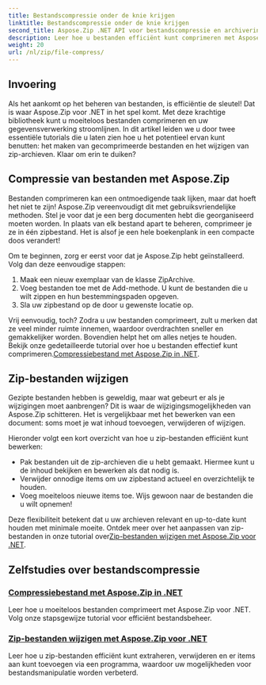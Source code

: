 ```yaml
---
title: Bestandscompressie onder de knie krijgen
linktitle: Bestandscompressie onder de knie krijgen
second_title: Aspose.Zip .NET API voor bestandscompressie en archivering
description: Leer hoe u bestanden efficiënt kunt comprimeren met Aspose.Zip voor .NET met onze gedetailleerde tutorial. Volg deze uitgebreide gids om bestandscompressie naadloos te implementeren in uw .NET-applicaties.
weight: 20
url: /nl/zip/file-compress/
---
```

## Invoering

Als het aankomt op het beheren van bestanden, is efficiëntie de sleutel! Dat is waar Aspose.Zip voor .NET in het spel komt. Met deze krachtige bibliotheek kunt u moeiteloos bestanden comprimeren en uw gegevensverwerking stroomlijnen. In dit artikel leiden we u door twee essentiële tutorials die u laten zien hoe u het potentieel ervan kunt benutten: het maken van gecomprimeerde bestanden en het wijzigen van zip-archieven. Klaar om erin te duiken?

## Compressie van bestanden met Aspose.Zip

Bestanden comprimeren kan een ontmoedigende taak lijken, maar dat hoeft het niet te zijn! Aspose.Zip vereenvoudigt dit met gebruiksvriendelijke methoden. Stel je voor dat je een berg documenten hebt die georganiseerd moeten worden. In plaats van elk bestand apart te beheren, comprimeer je ze in één zipbestand. Het is alsof je een hele boekenplank in een compacte doos verandert! 

Om te beginnen, zorg er eerst voor dat je Aspose.Zip hebt geïnstalleerd. Volg dan deze eenvoudige stappen:

1. Maak een nieuw exemplaar van de klasse ZipArchive.
2. Voeg bestanden toe met de Add-methode. U kunt de bestanden die u wilt zippen en hun bestemmingspaden opgeven.
3. Sla uw zipbestand op de door u gewenste locatie op.

 Vrij eenvoudig, toch? Zodra u uw bestanden comprimeert, zult u merken dat ze veel minder ruimte innemen, waardoor overdrachten sneller en gemakkelijker worden. Bovendien helpt het om alles netjes te houden. Bekijk onze gedetailleerde tutorial over hoe u bestanden effectief kunt comprimeren.[Compressiebestand met Aspose.Zip in .NET](./compression-file/).

## Zip-bestanden wijzigen

Gezipte bestanden hebben is geweldig, maar wat gebeurt er als je wijzigingen moet aanbrengen? Dit is waar de wijzigingsmogelijkheden van Aspose.Zip schitteren. Het is vergelijkbaar met het bewerken van een document: soms moet je wat inhoud toevoegen, verwijderen of wijzigen.

Hieronder volgt een kort overzicht van hoe u zip-bestanden efficiënt kunt bewerken:

- Pak bestanden uit de zip-archieven die u hebt gemaakt. Hiermee kunt u de inhoud bekijken en bewerken als dat nodig is.
- Verwijder onnodige items om uw zipbestand actueel en overzichtelijk te houden.
- Voeg moeiteloos nieuwe items toe. Wijs gewoon naar de bestanden die u wilt opnemen!

 Deze flexibiliteit betekent dat u uw archieven relevant en up-to-date kunt houden met minimale moeite. Ontdek meer over het aanpassen van zip-bestanden in onze tutorial over[Zip-bestanden wijzigen met Aspose.Zip voor .NET](./modify-zip-files/).

## Zelfstudies over bestandscompressie
### [Compressiebestand met Aspose.Zip in .NET](./compression-file/)
Leer hoe u moeiteloos bestanden comprimeert met Aspose.Zip voor .NET. Volg onze stapsgewijze tutorial voor efficiënt bestandsbeheer.
### [Zip-bestanden wijzigen met Aspose.Zip voor .NET](./modify-zip-files/)
Leer hoe u zip-bestanden efficiënt kunt extraheren, verwijderen en er items aan kunt toevoegen via een programma, waardoor uw mogelijkheden voor bestandsmanipulatie worden verbeterd.